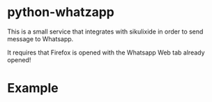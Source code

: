 # python-whatzapp

This is a small service that integrates with sikulixide in order to send message to Whatsapp.

It requires that Firefox is opened with the Whatsapp Web tab already opened!

# Example

